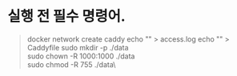 # 실행 전 필수 명령어.

> docker network create caddy
> echo "" > access.log
> echo "" > Caddyfile
> sudo mkdir -p ./data\
> sudo chown -R 1000:1000 ./data\
> sudo chmod -R 755 ./data\

